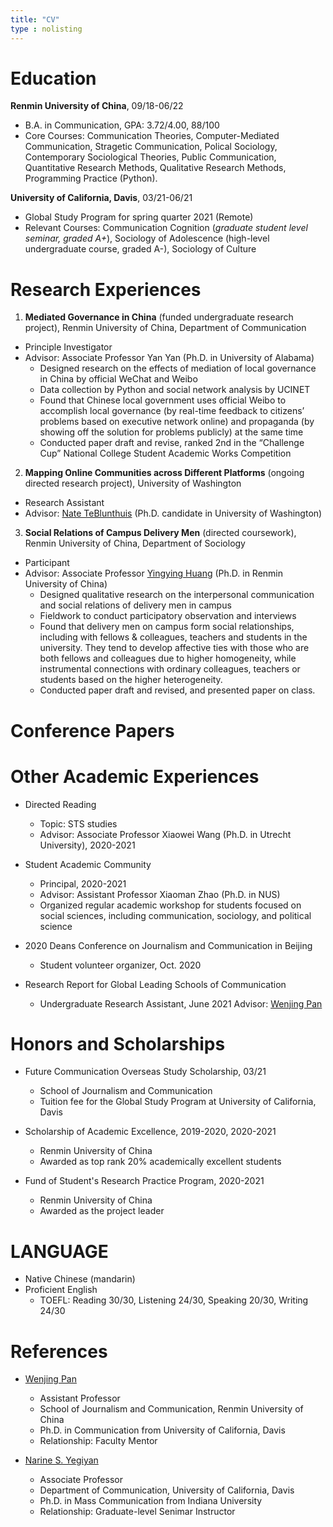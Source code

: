 ```yaml
---
title: "CV"
type : nolisting
---
```


# Education

**Renmin University of China**, 09/18-06/22
- B.A. in Communication, GPA: 3.72/4.00, 88/100
- Core Courses: Communication Theories, Computer-Mediated Communication, Stragetic Communication, Polical Sociology, Contemporary Sociological Theories, Public Communication, Quantitative Research Methods, Qualitative Research Methods, Programming Practice (Python).

**University of California, Davis**, 03/21-06/21
- Global Study Program for spring quarter 2021 (Remote)
- Relevant Courses: Communication Cognition (*graduate student level seminar, graded A+*), Sociology of Adolescence (high-level undergraduate course, graded A-), Sociology of Culture

# Research Experiences

1. **Mediated Governance in China** (funded undergraduate research project), Renmin University of China, Department of Communication
- Principle Investigator
- Advisor: Associate Professor Yan Yan (Ph.D. in University of Alabama)
	- Designed research on the effects of mediation of local governance in China by official WeChat and Weibo
	- Data collection by Python and social network analysis by UCINET
	- Found that Chinese local government uses official Weibo to accomplish local governance (by real-time feedback to citizens’ problems based on executive network online) and propaganda (by showing off the solution for problems publicly) at the same time 
	- Conducted paper draft and revise, ranked 2nd in the “Challenge Cup” National College Student Academic Works Competition

2. **Mapping Online Communities across Different Platforms** (ongoing directed research project), University of Washington
- Research Assistant
- Advisor: [Nate TeBlunthuis](https://teblunthuis.cc) (Ph.D. candidate in University of Washington)

3. **Social Relations of Campus Delivery Men** (directed coursework), Renmin University of China, Department of Sociology
- Participant
- Advisor: Associate Professor [Yingying Huang](http://www.ihss.old.pku.edu.cn/en/article/index.aspx?nodeid=121&page=ContentPage&contentid=59156) (Ph.D. in Renmin University of China)
	- Designed qualitative research on the interpersonal communication and social relations of delivery men in campus
	- Fieldwork to conduct participatory observation and interviews
	- Found that delivery men on campus form social relationships, including with fellows & colleagues, teachers and students in the university. They tend to develop affective ties with those who are both fellows and colleagues due to higher homogeneity, while instrumental connections with ordinary colleagues, teachers or students based on the higher heterogeneity.
	- Conducted paper draft and revised, and presented paper on class.

# Conference Papers

# Other Academic Experiences

- Directed Reading
	- Topic: STS studies
	- Advisor: Associate Professor Xiaowei Wang (Ph.D. in Utrecht University), 2020-2021

- Student Academic Community
	- Principal, 2020-2021
	- Advisor: Assistant Professor Xiaoman Zhao (Ph.D. in NUS)
	- Organized regular academic workshop for students focused on social sciences, including communication, sociology, and political science

- 2020 Deans Conference on Journalism and Communication in Beijing
	- Student volunteer organizer, Oct. 2020

- Research Report for Global Leading Schools of Communication
	- Undergraduate Research Assistant, June 2021
	Advisor: [Wenjing Pan](https://www.researchgate.net/profile/Wenjing-Pan-3)

# Honors and Scholarships

- Future Communication Overseas Study Scholarship, 03/21
	- School of Journalism and Communication
	- Tuition fee for the Global Study Program at University of California, Davis

- Scholarship of Academic Excellence, 2019-2020, 2020-2021 
	- Renmin University of China
	- Awarded as top rank 20% academically excellent students

- Fund of Student's Research Practice Program, 2020-2021
	- Renmin University of China
	- Awarded as the project leader 

# LANGUAGE

- Native Chinese (mandarin) 
- Proficient English
	- TOEFL: Reading 30/30, Listening 24/30, Speaking 20/30, Writing 24/30

# References

- [Wenjing Pan](https://www.researchgate.net/profile/Wenjing-Pan-3)
	- Assistant Professor
	- School of Journalism and Communication, Renmin University of China
	- Ph.D. in Communication from University of California, Davis
	- Relationship: Faculty Mentor
	
	
- [Narine S. Yegiyan](https://communication.ucdavis.edu/people/nyegiyan)
	- Associate Professor
	- Department of Communication, University of California, Davis
	- Ph.D. in Mass Communication from Indiana University
	- Relationship: Graduate-level Senimar Instructor

